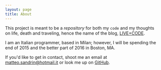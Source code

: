```yaml
---
layout: page
title: About
---
```


This project is meant to be a <span title="Got it? because it's hosted on GitHub Pages /pun">*repository*</span> for both my `code` and my thoughts on life, death and traveling, hence the name of the blog, [LIVE+CODE](/).

I am an Italian programmer, based in Milan; however, I will be spending the end of 2015 and the better part of 2016 in Boston, MA.

If you'd like to get in contact, shoot me an email at [matteo.sandrin@hotmail.it](mailto:matteo.sandrin@hotmail.it) or look me up on [GitHub](https://github.com/SandPhoenix).

